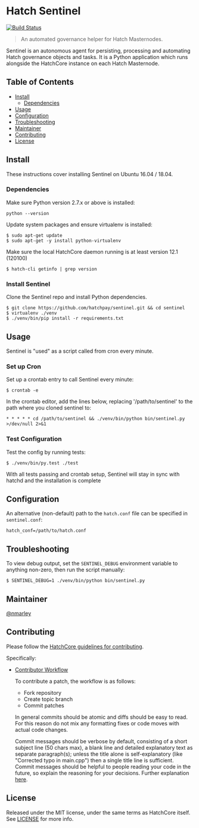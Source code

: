 # Hatch Sentinel

[![Build Status](https://travis-ci.org/hatchpay/sentinel.svg?branch=master)](https://travis-ci.org/hatchpay/sentinel)

> An automated governance helper for Hatch Masternodes.

Sentinel is an autonomous agent for persisting, processing and automating Hatch governance objects and tasks. It is a Python application which runs alongside the HatchCore instance on each Hatch Masternode.

## Table of Contents
- [Install](#install)
  - [Dependencies](#dependencies)
- [Usage](#usage)
- [Configuration](#configuration)
- [Troubleshooting](#troubleshooting)
- [Maintainer](#maintainer)
- [Contributing](#contributing)
- [License](#license)

## Install

These instructions cover installing Sentinel on Ubuntu 16.04 / 18.04.

### Dependencies

Make sure Python version 2.7.x or above is installed:

    python --version

Update system packages and ensure virtualenv is installed:

    $ sudo apt-get update
    $ sudo apt-get -y install python-virtualenv

Make sure the local HatchCore daemon running is at least version 12.1 (120100)

    $ hatch-cli getinfo | grep version

### Install Sentinel

Clone the Sentinel repo and install Python dependencies.

    $ git clone https://github.com/hatchpay/sentinel.git && cd sentinel
    $ virtualenv ./venv
    $ ./venv/bin/pip install -r requirements.txt

## Usage

Sentinel is "used" as a script called from cron every minute.

### Set up Cron

Set up a crontab entry to call Sentinel every minute:

    $ crontab -e

In the crontab editor, add the lines below, replacing '/path/to/sentinel' to the path where you cloned sentinel to:

    * * * * * cd /path/to/sentinel && ./venv/bin/python bin/sentinel.py >/dev/null 2>&1

### Test Configuration

Test the config by running tests:

    $ ./venv/bin/py.test ./test

With all tests passing and crontab setup, Sentinel will stay in sync with hatchd and the installation is complete

## Configuration

An alternative (non-default) path to the `hatch.conf` file can be specified in `sentinel.conf`:

    hatch_conf=/path/to/hatch.conf

## Troubleshooting

To view debug output, set the `SENTINEL_DEBUG` environment variable to anything non-zero, then run the script manually:

    $ SENTINEL_DEBUG=1 ./venv/bin/python bin/sentinel.py

## Maintainer

[@nmarley](https://github.com/nmarley)

## Contributing

Please follow the [HatchCore guidelines for contributing](https://github.com/hatchpay/hatch/blob/master/CONTRIBUTING.md).

Specifically:

* [Contributor Workflow](https://github.com/hatchpay/hatch/blob/master/CONTRIBUTING.md#contributor-workflow)

    To contribute a patch, the workflow is as follows:

    * Fork repository
    * Create topic branch
    * Commit patches

    In general commits should be atomic and diffs should be easy to read. For this reason do not mix any formatting fixes or code moves with actual code changes.

    Commit messages should be verbose by default, consisting of a short subject line (50 chars max), a blank line and detailed explanatory text as separate paragraph(s); unless the title alone is self-explanatory (like "Corrected typo in main.cpp") then a single title line is sufficient. Commit messages should be helpful to people reading your code in the future, so explain the reasoning for your decisions. Further explanation [here](http://chris.beams.io/posts/git-commit/).

## License

Released under the MIT license, under the same terms as HatchCore itself. See [LICENSE](LICENSE) for more info.
